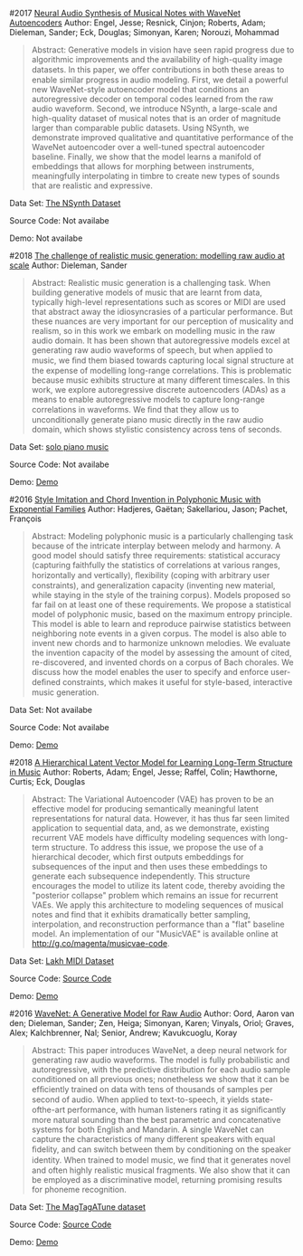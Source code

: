 #2017 [Neural Audio Synthesis of Musical Notes with WaveNet Autoencoders](http://arxiv.org/abs/1704.01279)
Author: Engel, Jesse; Resnick, Cinjon; Roberts, Adam; Dieleman, Sander; Eck, Douglas; Simonyan, Karen; Norouzi, Mohammad
>Abstract: Generative models in vision have seen rapid progress due to algorithmic improvements and the availability of high-quality image datasets. In this paper, we oﬀer contributions in both these areas to enable similar progress in audio modeling. First, we detail a powerful new WaveNet-style autoencoder model that conditions an autoregressive decoder on temporal codes learned from the raw audio waveform. Second, we introduce NSynth, a large-scale and high-quality dataset of musical notes that is an order of magnitude larger than comparable public datasets. Using NSynth, we demonstrate improved qualitative and quantitative performance of the WaveNet autoencoder over a well-tuned spectral autoencoder baseline. Finally, we show that the model learns a manifold of embeddings that allows for morphing between instruments, meaningfully interpolating in timbre to create new types of sounds that are realistic and expressive.

Data Set: [The NSynth Dataset](https://magenta.tensorflow.org/datasets/nsynth)

Source Code: Not availabe

Demo: Not availabe

#2018 [The challenge of realistic music generation: modelling raw audio at scale](https://arxiv.org/abs/1806.10474)
Author: Dieleman, Sander
>Abstract: Realistic music generation is a challenging task. When building generative models of music that are learnt from data, typically high-level representations such as scores or MIDI are used that abstract away the idiosyncrasies of a particular performance. But these nuances are very important for our perception of musicality and realism, so in this work we embark on modelling music in the raw audio domain. It has been shown that autoregressive models excel at generating raw audio waveforms of speech, but when applied to music, we ﬁnd them biased towards capturing local signal structure at the expense of modelling long-range correlations. This is problematic because music exhibits structure at many different timescales. In this work, we explore autoregressive discrete autoencoders (ADAs) as a means to enable autoregressive models to capture long-range correlations in waveforms. We ﬁnd that they allow us to unconditionally generate piano music directly in the raw audio domain, which shows stylistic consistency across tens of seconds.

Data Set: [solo piano music](https://bit.ly/2IPXoDu)

Source Code: Not availabe

Demo: [Demo](https://drive.google.com/drive/folders/1NY3MTkOSodz_5eCkjtoHUGYSulR25QGU)

#2016 [Style Imitation and Chord Invention in Polyphonic Music with Exponential Families](http://arxiv.org/abs/1609.05152)
Author: Hadjeres, Gaëtan; Sakellariou, Jason; Pachet, François
>Abstract: Modeling polyphonic music is a particularly challenging task because of the intricate interplay between melody and harmony. A good model should satisfy three requirements: statistical accuracy (capturing faithfully the statistics of correlations at various ranges, horizontally and vertically), ﬂexibility (coping with arbitrary user constraints), and generalization capacity (inventing new material, while staying in the style of the training corpus). Models proposed so far fail on at least one of these requirements. We propose a statistical model of polyphonic music, based on the maximum entropy principle. This model is able to learn and reproduce pairwise statistics between neighboring note events in a given corpus. The model is also able to invent new chords and to harmonize unknown melodies. We evaluate the invention capacity of the model by assessing the amount of cited, re-discovered, and invented chords on a corpus of Bach chorales. We discuss how the model enables the user to specify and enforce user-deﬁned constraints, which makes it useful for style-based, interactive music generation.

Data Set: Not availabe

Source Code: Not availabe

Demo: [Demo](https://flowmachines.jimdo.com/)

#2018 [A Hierarchical Latent Vector Model for Learning Long-Term Structure in Music](http://arxiv.org/abs/1803.05428)
Author: Roberts, Adam; Engel, Jesse; Raffel, Colin; Hawthorne, Curtis; Eck, Douglas
>Abstract: The Variational Autoencoder (VAE) has proven to be an effective model for producing semantically meaningful latent representations for natural data. However, it has thus far seen limited application to sequential data, and, as we demonstrate, existing recurrent VAE models have difficulty modeling sequences with long-term structure. To address this issue, we propose the use of a hierarchical decoder, which first outputs embeddings for subsequences of the input and then uses these embeddings to generate each subsequence independently. This structure encourages the model to utilize its latent code, thereby avoiding the "posterior collapse" problem which remains an issue for recurrent VAEs. We apply this architecture to modeling sequences of musical notes and find that it exhibits dramatically better sampling, interpolation, and reconstruction performance than a "flat" baseline model. An implementation of our "MusicVAE" is available online at http://g.co/magenta/musicvae-code.

Data Set: [Lakh MIDI Dataset](https://colinraffel.com/projects/lmd/)

Source Code: [Source Code](https://github.com/tensorflow/magenta/tree/master/magenta/models/music_vae)

Demo: [Demo](https://storage.googleapis.com/magentadata/papers/musicvae/index.html)

#2016 [WaveNet: A Generative Model for Raw Audio](http://arxiv.org/abs/1609.03499)
Author: Oord, Aaron van den; Dieleman, Sander; Zen, Heiga; Simonyan, Karen; Vinyals, Oriol; Graves, Alex; Kalchbrenner, Nal; Senior, Andrew; Kavukcuoglu, Koray
>Abstract: This paper introduces WaveNet, a deep neural network for generating raw audio waveforms. The model is fully probabilistic and autoregressive, with the predictive distribution for each audio sample conditioned on all previous ones; nonetheless we show that it can be efﬁciently trained on data with tens of thousands of samples per second of audio. When applied to text-to-speech, it yields state-ofthe-art performance, with human listeners rating it as signiﬁcantly more natural sounding than the best parametric and concatenative systems for both English and Mandarin. A single WaveNet can capture the characteristics of many different speakers with equal ﬁdelity, and can switch between them by conditioning on the speaker identity. When trained to model music, we ﬁnd that it generates novel and often highly realistic musical fragments. We also show that it can be employed as a discriminative model, returning promising results for phoneme recognition.

Data Set: [The MagTagATune dataset](http://mirg.city.ac.uk/codeapps/the-magtagatune-dataset)

Source Code: [Source Code](https://www.deepmind.com/blog/article/wavenet-generative-model-raw-audio)

Demo: [Demo](https://www.deepmind.com/blog/article/wavenet-generative-model-raw-audio)

